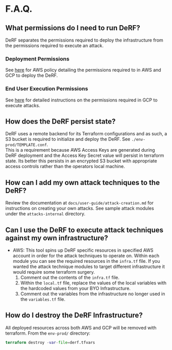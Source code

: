 # F.A.Q.

## What permissions do I need to run DeRF?

DeRF separates the permissions required to deploy the infrastructure from the permissions required to execute an attack.

### Deployment Permissions
See [here](Deployment/deployment-permissions.md) for AWS policy detailing the permissions required to in AWS and GCP to deploy the DeRF.


### End User Execution Permissions
See [here](user-guide/attack-execution-access-control.md) for detailed instructions on the permissions required in GCP to execute attacks.

## How does the DeRF persist state?

DeRF uses a remote backend for its Terraform configurations and as such, a S3 bucket is required to initialize and deploy the DeRF.  See `./env-prod/TEMPLATE.conf`.    
This is a requirement because AWS Access Keys are generated during DeRF deployment and the Access Key Secret value will persist in terraform state.  Its better this persists in an encrypted S3 bucket with appropriate access controls rather than the operators local machine.

## How can I add my own attack techniques to the DeRF?

Review the documentation at `docs/user-guide/attack-creation.md` for instructions on creating your own attacks.  See sample attack modules under the `attacks-internal` directory.


## Can I use the DeRF to execute attack techniques against my own infrastructure?

- AWS: This tool spins up DeRF specific resources in specified AWS account in order for the attack techniques to operate on.  Within each module you can see the required resources in the `infra.tf` file.  If you wanted the attack technique modules to target different infrastructure it would require some terraform surgery.  
    1. Comment out the contents of the `infra.tf` file.
    2. Within the `local.tf` file, replace the values of the local variables with the hardcoded values from your BYO Infrastructure.
    3. Comment out the variables from the infrastructure no longer used in the `variables.tf` file.

## How do I destroy the DeRF Infrastructure?
All deployed resources across both AWS and GCP will be removed with terraform.
From the `env-prod/` directory:
``` tf
terraform destroy -var-file=derf.tfvars
```
